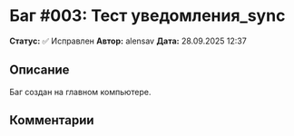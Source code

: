 # Баг #003: Тест уведомления_sync

**Статус:** ✅ Исправлен
**Автор:** alensav
**Дата:** 28.09.2025 12:37

## Описание
Баг создан на главном компьютере.

## Комментарии

